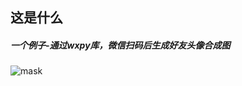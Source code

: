## 这是什么

##### 一个例子-通过wxpy库，微信扫码后生成好友头像合成图


![mask](https://github.com/Lucas-Zeng/wechat-avator-generator/blob/master/wechat.png?raw=true)
